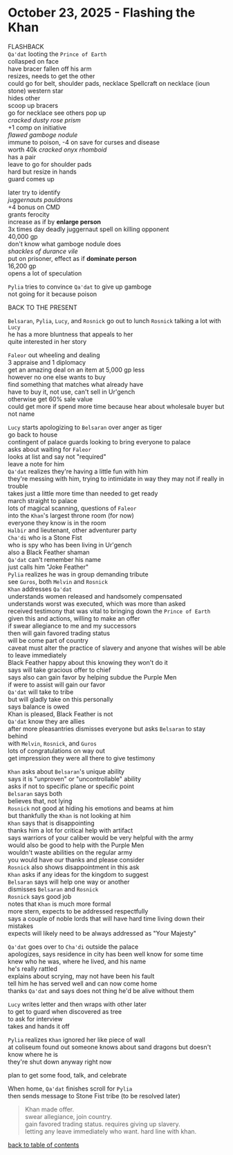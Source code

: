 # October 23, 2025 - Flashing the Khan

FLASHBACK    
`Qa'dat` looting the `Prince of Earth`  
collasped on face  
have bracer fallen off his arm  
resizes, needs to get the other  
could go for belt, shoulder pads, necklace
Spellcraft on necklace (ioun stone) western star  
hides other  
scoop up bracers  
go for necklace see others pop up  
_cracked dusty rose prism_  
+1 comp on initiative  
_flawed gamboge nodule_  
immune to poison, -4 on save for curses and disease  
worth 40k
_cracked onyx rhomboid_  
has a pair  
leave to go for shoulder pads  
hard but resize in hands  
guard comes up  

later try to identify  
_juggernauts pauldrons_  
+4 bonus on CMD  
grants ferocity  
increase as if by **enlarge person**  
3x times day deadly juggernaut spell on killing opponent  
40,000 gp  
don't know what gamboge nodule does  
_shackles of durance vile_  
put on prisoner, effect as if **dominate person**  
16,200 gp  
opens a lot of speculation  

`Pylia` tries to convince `Qa'dat` to give up gamboge  
not going for it because poison  

BACK TO THE PRESENT  

`Belsaran`, `Pylia`, `Lucy`, and `Rosnick` go out to lunch
`Rosnick` talking a lot with `Lucy`  
he has a more bluntness that appeals to her  
quite interested in her story  

`Faleor` out wheeling and dealing  
3 appraise and 1 diplomacy  
get an amazing deal on an item at 5,000 gp less  
however no one else wants to buy    
find something that matches what already have  
have to buy it, not use, can't sell in Ur'gench  
otherwise get 60% sale value  
could get more if spend more time because hear about wholesale buyer but not name  

`Lucy` starts apologizing to `Belsaran` over anger as tiger  
go back to house  
contingent of palace guards looking to bring everyone to palace  
asks about waiting for `Faleor`  
looks at list and say not "required"  
leave a note for him  
`Qa'dat` realizes they're having a little fun with him  
they're messing with him, trying to intimidate in way they may not if really in trouble  
takes just a little more time than needed to get ready  
march straight to palace  
lots of magical scanning, questions of `Faleor`  
into the `Khan`'s largest throne room (for now)  
everyone they know is in the room  
`Halbir` and lieutenant, other adventurer party  
`Cha'di` who is a Stone Fist  
who is spy who has been living in Ur'gench  
also a Black Feather shaman  
`Qa'dat` can't remember his name  
just calls him "Joke Feather"  
`Pylia` realizes he was in group demanding tribute  
see `Guros`, both `Melvin` and `Rosnick`  
`Khan` addresses `Qa'dat`  
understands women released and handsomely compensated  
understands worst was executed, which was more than asked  
received testimony that was vital to bringing down the `Prince of Earth`  
given this and actions, willing to make an offer  
if swear allegiance to me and my successors  
then will gain favored trading status  
will be come part of country  
caveat must alter the practice of slavery and anyone that wishes will be able to leave immediately  
Black Feather happy about this knowing they won't do it  
says will take gracious offer to chief  
says also can gain favor by helping subdue the Purple Men  
if were to assist will gain our favor  
`Qa'dat` will take to tribe  
but will gladly take on this personally  
says balance is owed  
Khan is pleased, Black Feather is not  
`Qa'dat` know they are allies  
after more pleasantries dismisses everyone but asks `Belsaran` to stay behind  
with `Melvin`, `Rosnick`, and `Guros`  
lots of congratulations on way out  
get impression they were all there to give testimony  

`Khan` asks about `Belsaran`'s unique ability  
says it is "unproven" or "uncontrollable" ability  
asks if not to specific plane or specific point  
`Belsaran` says both  
believes that, not lying  
`Rosnick` not good at hiding his emotions and beams at him  
but thankfully the `Khan` is not looking at him  
`Khan` says that is disappointing  
thanks him a lot for critical help with artifact  
says warriors of your caliber would be very helpful with the army  
would also be good to help with the Purple Men  
wouldn't waste abilities on the regular army  
you would have our thanks and please consider  
`Rosnick` also shows disappointment in this ask  
`Khan` asks if any ideas for the kingdom to suggest  
`Belsaran` says will help one way or another  
dismisses `Belsaran` and `Rosnick`  
`Rosnick` says good job  
notes that `Khan` is much more formal  
more stern, expects to be addressed respectfully  
says a couple of noble lords that will have hard time living down their mistakes  
expects will likely need to be always addressed as "Your Majesty"  

`Qa'dat` goes over to `Cha'di` outside the palace  
apologizes, says residence in city has been well know for some time  
knew who he was, where he lived, and his name  
he's really rattled  
explains about scrying, may not have been his fault  
tell him he has served well and can now come home  
thanks `Qa'dat` and says does not thing he'd be alive without them  

`Lucy` writes letter and then wraps with other later  
to get to guard when discovered as tree  
to ask for interview  
takes and hands it off  

`Pylia` realizes `Khan` ignored her like piece of wall  
at coliseum found out someone knows about sand dragons but doesn't know where he is  
they're shut down anyway right now  

plan to get some food, talk, and celebrate  

When home, `Qa'dat` finishes scroll for `Pylia`  
then sends message to Stone Fist tribe (to be resolved later)  

> Khan made offer.  
> swear allegiance, join country.   
> gain favored trading status.
> requires giving up slavery.  
> letting any leave immediately who want.
> hard line with khan.

[back to table of contents](/sessions/README.md)

